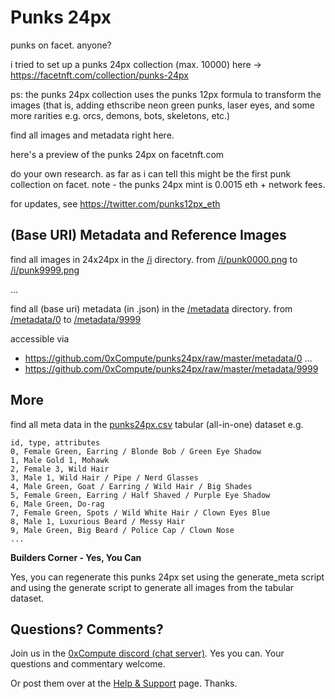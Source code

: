 # Punks 24px


punks on facet. anyone?  

i tried to set up a punks 24px collection (max. 10000) here -> 
<https://facetnft.com/collection/punks-24px>

ps: the punks 24px collection uses the punks 12px formula to transform the images (that is, adding ethscribe neon green punks, laser eyes, and some more rarities e.g. orcs, demons, bots, skeletons, etc.)  

find all images and metadata right here.

here's a preview of the punks 24px on facetnft.com  

do your own research. as far as i can tell this might be the first punk collection on facet. note - the punks 24px mint is 0.0015 eth + network fees.


for updates, see <https://twitter.com/punks12px_eth>





## (Base URI) Metadata and Reference Images 

find all images in 24x24px in the [/i](i) directory.
from [/i/punk0000.png](i/punk0000.png) to 
[/i/punk9999.png](i/punk9999.png)  

[](i/punk0000.png)
[](i/punk0001.png)
[](i/punk0002.png)
[](i/punk0003.png)
[](i/punk0004.png)
[](i/punk0005.png)
[](i/punk0006.png)
[](i/punk0007.png)
[](i/punk0008.png)
[](i/punk0009.png)
...

find all (base uri) metadata (in .json) in the [/metadata](metadata) directory.
from [/metadata/0](metadata/0) to 
[/metadata/9999](metadata/9999)

accessible via

- <https://github.com/0xCompute/punks24px/raw/master/metadata/0>
...
- <https://github.com/0xCompute/punks24px/raw/master/metadata/9999>



## More


find all meta data in the [punks24px.csv](punks24px.csv) tabular (all-in-one) dataset e.g.

```
id, type, attributes
0, Female Green, Earring / Blonde Bob / Green Eye Shadow
1, Male Gold 1, Mohawk
2, Female 3, Wild Hair
3, Male 1, Wild Hair / Pipe / Nerd Glasses
4, Male Green, Goat / Earring / Wild Hair / Big Shades
5, Female Green, Earring / Half Shaved / Purple Eye Shadow
6, Male Green, Do-rag
7, Female Green, Spots / Wild White Hair / Clown Eyes Blue
8, Male 1, Luxurious Beard / Messy Hair
9, Male Green, Big Beard / Police Cap / Clown Nose
...
```


**Builders Corner - Yes, You Can**

Yes, you can regenerate this punks 24px set 
using the generate_meta script
and using the generate script to generate all images
from the tabular dataset.


## Questions? Comments?

Join us in the [0xCompute discord (chat server)](https://discord.gg/3JRnDUap6y). Yes you can.
Your questions and commentary welcome.

Or post them over at the [Help & Support](https://github.com/geraldb/help) page. Thanks.


